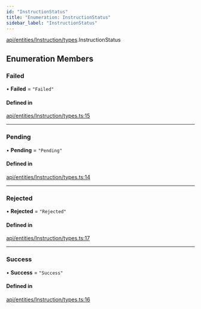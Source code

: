 ```yaml
---
id: "InstructionStatus"
title: "Enumeration: InstructionStatus"
sidebar_label: "InstructionStatus"
---
```


[api/entities/Instruction/types](../../../../../../modules/API/Entities/Instruction/Types/Types.md).InstructionStatus

## Enumeration Members

### Failed

• **Failed** = ``"Failed"``

#### Defined in

[api/entities/Instruction/types.ts:15](https://github.com/PolymeshAssociation/polymesh-sdk/blob/adcc38781/src/api/entities/Instruction/types.ts#L15)

___

### Pending

• **Pending** = ``"Pending"``

#### Defined in

[api/entities/Instruction/types.ts:14](https://github.com/PolymeshAssociation/polymesh-sdk/blob/adcc38781/src/api/entities/Instruction/types.ts#L14)

___

### Rejected

• **Rejected** = ``"Rejected"``

#### Defined in

[api/entities/Instruction/types.ts:17](https://github.com/PolymeshAssociation/polymesh-sdk/blob/adcc38781/src/api/entities/Instruction/types.ts#L17)

___

### Success

• **Success** = ``"Success"``

#### Defined in

[api/entities/Instruction/types.ts:16](https://github.com/PolymeshAssociation/polymesh-sdk/blob/adcc38781/src/api/entities/Instruction/types.ts#L16)
